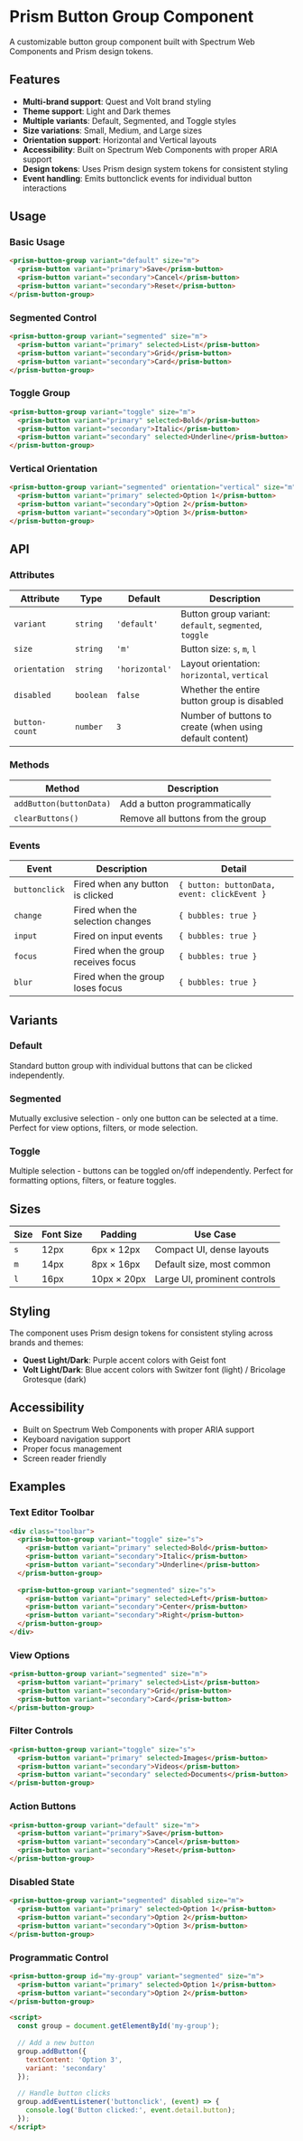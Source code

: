 # Prism Button Group Component

A customizable button group component built with Spectrum Web Components and Prism design tokens.

## Features

- **Multi-brand support**: Quest and Volt brand styling
- **Theme support**: Light and Dark themes  
- **Multiple variants**: Default, Segmented, and Toggle styles
- **Size variations**: Small, Medium, and Large sizes
- **Orientation support**: Horizontal and Vertical layouts
- **Accessibility**: Built on Spectrum Web Components with proper ARIA support
- **Design tokens**: Uses Prism design system tokens for consistent styling
- **Event handling**: Emits buttonclick events for individual button interactions

## Usage

### Basic Usage

```html
<prism-button-group variant="default" size="m">
  <prism-button variant="primary">Save</prism-button>
  <prism-button variant="secondary">Cancel</prism-button>
  <prism-button variant="secondary">Reset</prism-button>
</prism-button-group>
```

### Segmented Control

```html
<prism-button-group variant="segmented" size="m">
  <prism-button variant="primary" selected>List</prism-button>
  <prism-button variant="secondary">Grid</prism-button>
  <prism-button variant="secondary">Card</prism-button>
</prism-button-group>
```

### Toggle Group

```html
<prism-button-group variant="toggle" size="m">
  <prism-button variant="primary" selected>Bold</prism-button>
  <prism-button variant="secondary">Italic</prism-button>
  <prism-button variant="secondary" selected>Underline</prism-button>
</prism-button-group>
```

### Vertical Orientation

```html
<prism-button-group variant="segmented" orientation="vertical" size="m">
  <prism-button variant="primary" selected>Option 1</prism-button>
  <prism-button variant="secondary">Option 2</prism-button>
  <prism-button variant="secondary">Option 3</prism-button>
</prism-button-group>
```

## API

### Attributes

| Attribute | Type | Default | Description |
|-----------|------|---------|-------------|
| `variant` | `string` | `'default'` | Button group variant: `default`, `segmented`, `toggle` |
| `size` | `string` | `'m'` | Button size: `s`, `m`, `l` |
| `orientation` | `string` | `'horizontal'` | Layout orientation: `horizontal`, `vertical` |
| `disabled` | `boolean` | `false` | Whether the entire button group is disabled |
| `button-count` | `number` | `3` | Number of buttons to create (when using default content) |

### Methods

| Method | Description |
|--------|-------------|
| `addButton(buttonData)` | Add a button programmatically |
| `clearButtons()` | Remove all buttons from the group |

### Events

| Event | Description | Detail |
|-------|-------------|--------|
| `buttonclick` | Fired when any button is clicked | `{ button: buttonData, event: clickEvent }` |
| `change` | Fired when the selection changes | `{ bubbles: true }` |
| `input` | Fired on input events | `{ bubbles: true }` |
| `focus` | Fired when the group receives focus | `{ bubbles: true }` |
| `blur` | Fired when the group loses focus | `{ bubbles: true }` |

## Variants

### Default
Standard button group with individual buttons that can be clicked independently.

### Segmented
Mutually exclusive selection - only one button can be selected at a time. Perfect for view options, filters, or mode selection.

### Toggle
Multiple selection - buttons can be toggled on/off independently. Perfect for formatting options, filters, or feature toggles.

## Sizes

| Size | Font Size | Padding | Use Case |
|------|-----------|---------|----------|
| `s` | 12px | 6px × 12px | Compact UI, dense layouts |
| `m` | 14px | 8px × 16px | Default size, most common |
| `l` | 16px | 10px × 20px | Large UI, prominent controls |

## Styling

The component uses Prism design tokens for consistent styling across brands and themes:

- **Quest Light/Dark**: Purple accent colors with Geist font
- **Volt Light/Dark**: Blue accent colors with Switzer font (light) / Bricolage Grotesque (dark)

## Accessibility

- Built on Spectrum Web Components with proper ARIA support
- Keyboard navigation support
- Proper focus management
- Screen reader friendly

## Examples

### Text Editor Toolbar

```html
<div class="toolbar">
  <prism-button-group variant="toggle" size="s">
    <prism-button variant="primary" selected>Bold</prism-button>
    <prism-button variant="secondary">Italic</prism-button>
    <prism-button variant="secondary">Underline</prism-button>
  </prism-button-group>
  
  <prism-button-group variant="segmented" size="s">
    <prism-button variant="primary" selected>Left</prism-button>
    <prism-button variant="secondary">Center</prism-button>
    <prism-button variant="secondary">Right</prism-button>
  </prism-button-group>
</div>
```

### View Options

```html
<prism-button-group variant="segmented" size="m">
  <prism-button variant="primary" selected>List</prism-button>
  <prism-button variant="secondary">Grid</prism-button>
  <prism-button variant="secondary">Card</prism-button>
</prism-button-group>
```

### Filter Controls

```html
<prism-button-group variant="toggle" size="s">
  <prism-button variant="primary" selected>Images</prism-button>
  <prism-button variant="secondary">Videos</prism-button>
  <prism-button variant="secondary" selected>Documents</prism-button>
</prism-button-group>
```

### Action Buttons

```html
<prism-button-group variant="default" size="m">
  <prism-button variant="primary">Save</prism-button>
  <prism-button variant="secondary">Cancel</prism-button>
  <prism-button variant="secondary">Reset</prism-button>
</prism-button-group>
```

### Disabled State

```html
<prism-button-group variant="segmented" disabled size="m">
  <prism-button variant="primary" selected>Option 1</prism-button>
  <prism-button variant="secondary">Option 2</prism-button>
  <prism-button variant="secondary">Option 3</prism-button>
</prism-button-group>
```

### Programmatic Control

```html
<prism-button-group id="my-group" variant="segmented" size="m">
  <prism-button variant="primary" selected>Option 1</prism-button>
  <prism-button variant="secondary">Option 2</prism-button>
</prism-button-group>

<script>
  const group = document.getElementById('my-group');
  
  // Add a new button
  group.addButton({
    textContent: 'Option 3',
    variant: 'secondary'
  });
  
  // Handle button clicks
  group.addEventListener('buttonclick', (event) => {
    console.log('Button clicked:', event.detail.button);
  });
</script>
```
